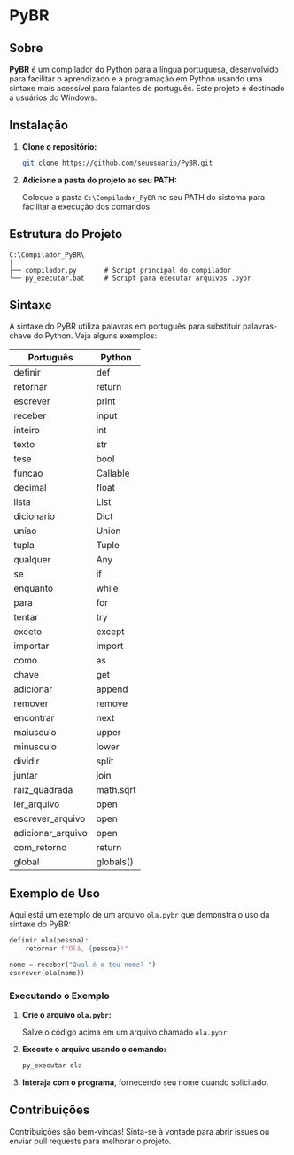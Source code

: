 # PyBR

## Sobre

**PyBR** é um compilador do Python para a língua portuguesa, desenvolvido para facilitar o aprendizado e a programação em Python usando uma sintaxe mais acessível para falantes de português. Este projeto é destinado a usuários do Windows.

## Instalação

1. **Clone o repositório:**

   ```bash
   git clone https://github.com/seuusuario/PyBR.git
   ```

2. **Adicione a pasta do projeto ao seu PATH:**

   Coloque a pasta `C:\Compilador_PyBR` no seu PATH do sistema para facilitar a execução dos comandos.

## Estrutura do Projeto

```
C:\Compilador_PyBR\
│
├── compilador.py       # Script principal do compilador
└── py_executar.bat     # Script para executar arquivos .pybr
```

## Sintaxe

A sintaxe do PyBR utiliza palavras em português para substituir palavras-chave do Python. Veja alguns exemplos:

| Português     | Python      |
|---------------|-------------|
| definir       | def         |
| retornar      | return      |
| escrever      | print       |
| receber       | input       |
| inteiro       | int         |
| texto         | str         |
| tese          | bool        |
| funcao        | Callable    |
| decimal       | float       |
| lista         | List        |
| dicionario    | Dict        |
| uniao         | Union       |
| tupla         | Tuple       |
| qualquer      | Any         |
| se            | if          |
| enquanto      | while       |
| para          | for         |
| tentar        | try         |
| exceto        | except      |
| importar      | import      |
| como          | as          |
| chave         | get         |
| adicionar     | append      |
| remover       | remove      |
| encontrar     | next        |
| maiusculo     | upper       |
| minusculo     | lower       |
| dividir       | split       |
| juntar        | join        |
| raiz_quadrada | math.sqrt   |
| ler_arquivo   | open        |
| escrever_arquivo | open     |
| adicionar_arquivo | open    |
| com_retorno   | return      |
| global        | globals()   |

## Exemplo de Uso

Aqui está um exemplo de um arquivo `ola.pybr` que demonstra o uso da sintaxe do PyBR:

```python
definir ola(pessoa):
    retornar f"Olá, {pessoa}!"

nome = receber("Qual é o teu nome? ")
escrever(ola(nome))
```

### Executando o Exemplo

1. **Crie o arquivo `ola.pybr`:**

   Salve o código acima em um arquivo chamado `ola.pybr`.

2. **Execute o arquivo usando o comando:**

   ```bash
   py_executar ola
   ```

3. **Interaja com o programa**, fornecendo seu nome quando solicitado.

## Contribuições

Contribuições são bem-vindas! Sinta-se à vontade para abrir issues ou enviar pull requests para melhorar o projeto.

